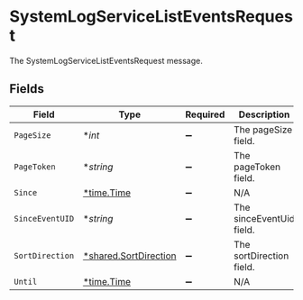 # SystemLogServiceListEventsRequest

The SystemLogServiceListEventsRequest message.


## Fields

| Field                                                                | Type                                                                 | Required                                                             | Description                                                          |
| -------------------------------------------------------------------- | -------------------------------------------------------------------- | -------------------------------------------------------------------- | -------------------------------------------------------------------- |
| `PageSize`                                                           | **int*                                                               | :heavy_minus_sign:                                                   | The pageSize field.                                                  |
| `PageToken`                                                          | **string*                                                            | :heavy_minus_sign:                                                   | The pageToken field.                                                 |
| `Since`                                                              | [*time.Time](https://pkg.go.dev/time#Time)                           | :heavy_minus_sign:                                                   | N/A                                                                  |
| `SinceEventUID`                                                      | **string*                                                            | :heavy_minus_sign:                                                   | The sinceEventUid field.                                             |
| `SortDirection`                                                      | [*shared.SortDirection](../../../pkg/models/shared/sortdirection.md) | :heavy_minus_sign:                                                   | The sortDirection field.                                             |
| `Until`                                                              | [*time.Time](https://pkg.go.dev/time#Time)                           | :heavy_minus_sign:                                                   | N/A                                                                  |